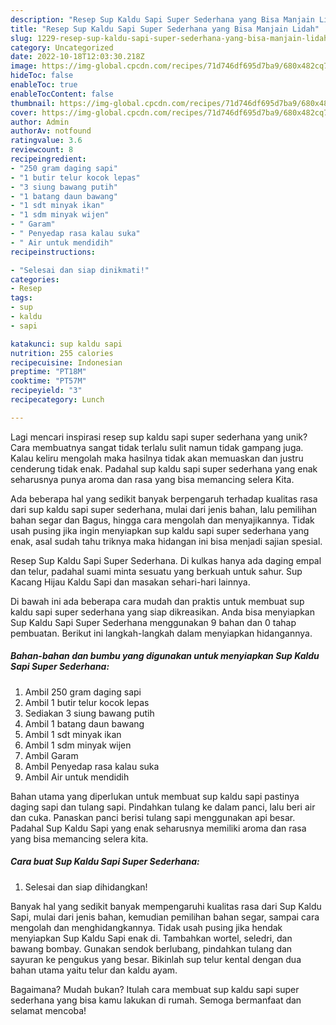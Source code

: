 ```yaml
---
description: "Resep Sup Kaldu Sapi Super Sederhana yang Bisa Manjain Lidah"
title: "Resep Sup Kaldu Sapi Super Sederhana yang Bisa Manjain Lidah"
slug: 1229-resep-sup-kaldu-sapi-super-sederhana-yang-bisa-manjain-lidah
category: Uncategorized
date: 2022-10-18T12:03:30.218Z
image: https://img-global.cpcdn.com/recipes/71d746df695d7ba9/680x482cq70/sup-kaldu-sapi-super-sederhana-foto-resep-utama.jpg
hideToc: false
enableToc: true
enableTocContent: false
thumbnail: https://img-global.cpcdn.com/recipes/71d746df695d7ba9/680x482cq70/sup-kaldu-sapi-super-sederhana-foto-resep-utama.jpg
cover: https://img-global.cpcdn.com/recipes/71d746df695d7ba9/680x482cq70/sup-kaldu-sapi-super-sederhana-foto-resep-utama.jpg
author: Admin
authorAv: notfound
ratingvalue: 3.6
reviewcount: 8
recipeingredient:
- "250 gram daging sapi"
- "1 butir telur kocok lepas"
- "3 siung bawang putih"
- "1 batang daun bawang"
- "1 sdt minyak ikan"
- "1 sdm minyak wijen"
- " Garam"
- " Penyedap rasa kalau suka"
- " Air untuk mendidih"
recipeinstructions:

- "Selesai dan siap dinikmati!"
categories:
- Resep
tags:
- sup
- kaldu
- sapi

katakunci: sup kaldu sapi 
nutrition: 255 calories
recipecuisine: Indonesian
preptime: "PT18M"
cooktime: "PT57M"
recipeyield: "3"
recipecategory: Lunch

---
```





Lagi mencari inspirasi resep sup kaldu sapi super sederhana yang unik? Cara membuatnya sangat tidak terlalu sulit namun tidak gampang juga. Kalau keliru mengolah maka hasilnya tidak akan memuaskan dan justru cenderung tidak enak. Padahal sup kaldu sapi super sederhana yang enak seharusnya punya aroma dan rasa yang bisa memancing selera Kita.





Ada beberapa hal yang sedikit banyak berpengaruh terhadap kualitas rasa dari sup kaldu sapi super sederhana, mulai dari jenis bahan, lalu pemilihan bahan segar dan Bagus, hingga cara mengolah dan menyajikannya. Tidak usah pusing jika ingin menyiapkan sup kaldu sapi super sederhana yang enak,      asal sudah tahu triknya maka hidangan ini bisa menjadi sajian spesial.














Resep Sup Kaldu Sapi Super Sederhana. Di kulkas hanya ada daging empal dan telur, padahal suami minta sesuatu yang berkuah untuk sahur. Sup Kacang Hijau Kaldu Sapi dan masakan sehari-hari lainnya.






Di bawah ini ada beberapa cara mudah dan praktis untuk membuat sup kaldu sapi super sederhana yang siap dikreasikan. Anda bisa menyiapkan Sup Kaldu Sapi Super Sederhana menggunakan 9 bahan dan 0 tahap pembuatan. Berikut ini langkah-langkah dalam menyiapkan hidangannya.

<!--inarticleads1-->

##### Bahan-bahan dan bumbu yang digunakan untuk menyiapkan Sup Kaldu Sapi Super Sederhana:

1. Ambil 250 gram daging sapi
1. Ambil 1 butir telur kocok lepas
1. Sediakan 3 siung bawang putih
1. Ambil 1 batang daun bawang
1. Ambil 1 sdt minyak ikan
1. Ambil 1 sdm minyak wijen
1. Ambil  Garam
1. Ambil  Penyedap rasa kalau suka
1. Ambil  Air untuk mendidih


Bahan utama yang diperlukan untuk membuat sup kaldu sapi pastinya daging sapi dan tulang sapi. Pindahkan tulang ke dalam panci, lalu beri air dan cuka. Panaskan panci berisi tulang sapi menggunakan api besar. Padahal Sup Kaldu Sapi yang enak seharusnya memiliki aroma dan rasa yang bisa memancing selera kita. 

<!--inarticleads2-->

##### Cara buat Sup Kaldu Sapi Super Sederhana:


1. Selesai dan siap dihidangkan!

Banyak hal yang sedikit banyak mempengaruhi kualitas rasa dari Sup Kaldu Sapi, mulai dari jenis bahan, kemudian pemilihan bahan segar, sampai cara mengolah dan menghidangkannya. Tidak usah pusing jika hendak menyiapkan Sup Kaldu Sapi enak di. Tambahkan wortel, seledri, dan bawang bombay. Gunakan sendok berlubang, pindahkan tulang dan sayuran ke pengukus yang besar. Bikinlah sup telur kental dengan dua bahan utama yaitu telur dan kaldu ayam. 

Bagaimana? Mudah bukan? Itulah cara membuat sup kaldu sapi super sederhana yang bisa kamu lakukan di rumah. Semoga bermanfaat dan selamat mencoba!
